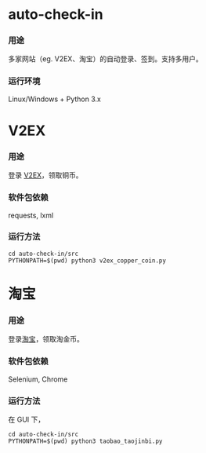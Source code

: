 auto-check-in
=======
### 用途
多家网站（eg. V2EX、淘宝）的自动登录、签到。支持多用户。
### 运行环境
Linux/Windows + Python 3.x

# V2EX
### 用途
登录 [V2EX](https://www.v2ex.com/)，领取铜币。
### 软件包依赖
requests, lxml
### 运行方法
```
cd auto-check-in/src
PYTHONPATH=$(pwd) python3 v2ex_copper_coin.py
```

# 淘宝
### 用途
登录[淘宝](https://www.taobao.com/)，领取淘金币。
### 软件包依赖
Selenium, Chrome
### 运行方法
在 GUI 下，  
```
cd auto-check-in/src
PYTHONPATH=$(pwd) python3 taobao_taojinbi.py
```


